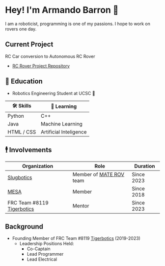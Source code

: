 # Hey! I'm Armando Barron 👋
I am a roboticist, programming is one of my passions. I hope to work on rovers one day.

## Current Project
RC Car conversion to Autonomous RC Rover
- [RC Rover Project Repository](https://github.com/Mando8119/RC-Rover-Project)

## 📖 Education
- Robotics Engineering Student at UCSC 🤖

| 🛠 Skills | 🧐 Learning |
| --- | --- |
| Python | C++ |
| Java | Machine Learning |
| HTML / CSS | Artificial Inteligence |

## 🕴️ Involvements
| Organization | Role | Duration |
| --- | --- | --- |
| [Slugbotics](https://github.com/Slugbotics) | Member of [MATE ROV](https://github.com/Slugbotics/MATE-2023) team | Since 2023 |
| [MESA](https://mesausa.org/) | Member | Since 2018 |
| FRC Team #8119 [Tigerbotics](https://github.com/Imperial-High-School-TigerBotics) | Mentor | Since 2023|

## Background
- Founding Member of FRC Team #8119 [Tigerbotics](https://github.com/Imperial-High-School-TigerBotics) (2019-2023)
    - Leadership Positions Held:
        - Co-Captain
        - Lead Programmer
        - Lead Electrical